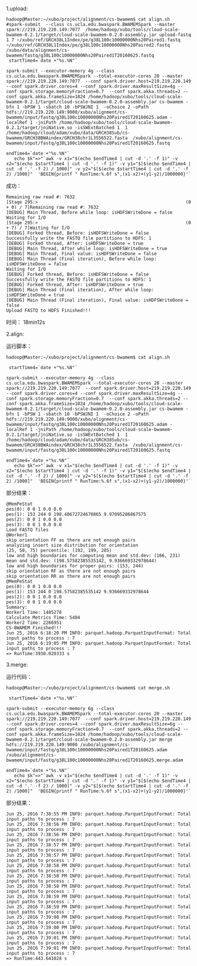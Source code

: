 

1.upload:
	
	hadoop@Master:~/xubo/project/alignment/cs-bwamem$ cat align.sh 
	#spark-submit  --class cs.ucla.edu.bwaspark.BWAMEMSpark --master spark://219.219.220.149:7077  /home/hadoop/xubo/tools/cloud-scale-bwamem-0.2.1/target/cloud-scale-bwamem-0.2.0-assembly.jar upload-fastq   1 7 ~/xubo/ref/GRCH38L1Index/pe/g38L100c10000000Nhs20Paired1.fastq ~/xubo/ref/GRCH38L1Index/pe/g38L100c10000000Nhs20Paired2.fastq /xubo/data/alignment/cs-bwamem/fastq/g38L100c10000000Nhs20Paired1T20160625.fastq
	 startTime4=`date +"%s.%N"`
	
	spark-submit --executor-memory 4g --class cs.ucla.edu.bwaspark.BWAMEMSpark --total-executor-cores 20 --master spark://219.219.220.149:7077  --conf spark.driver.host=219.219.220.149 --conf spark.driver.cores=4 --conf spark.driver.maxResultSize=4g --conf spark.storage.memoryFraction=0.7  --conf spark.akka.threads=2 --conf spark.akka.frameSize=1024 /home/hadoop/xubo/tools/cloud-scale-bwamem-0.2.1/target/cloud-scale-bwamem-0.2.0-assembly.jar cs-bwamem -bfn 1 -bPSW 1 -sbatch 10 -bPSWJNI 1  -oChoice 2 -oPath hdfs://219.219.220.149:9000/xubo/alignment/cs-bwamem/input/fastq/g38L100c10000000Nhs20Paired1T20160625.adam -localRef 1 -jniPath /home/hadoop/xubo/tools/cloud-scale-bwamem-0.2.1/target/jniNative.so -isSWExtBatched 1  1 /home/hadoop/cloud/adam/xubo/data/GRCH38Sub/cs-bwamem/GRCH38BWAindex/GRCH38chr1L3556522.fasta  /xubo/alignment/cs-bwamem/input/fastq/g38L100c10000000Nhs20Paired1T20160625.fastq
	
	endTime4=`date +"%s.%N"`
	   echo $k"=>"`awk -v x1="$(echo $endTime4 | cut -d '.' -f 1)" -v x2="$(echo $startTime4 | cut -d '.' -f 1)" -v y1="$[$(echo $endTime4 | cut -d '.' -f 2) / 1000]" -v y2="$[$(echo $startTime4 | cut -d '.' -f 2) /1000]"  'BEGIN{printf " RunTime:%.6f s",(x1-x2)+(y1-y2)/1000000}'`

成功：

	Remaining raw read #: 7632
	[Stage 295:>                                                        (0 + 0) / 7]Remaining raw read #: 7632
	[DEBUG] Main Thread, Before while loop: isHDFSWriteDone = false
	Waiting for I/O
	[Stage 295:>                                                        (0 + 7) / 7]Waiting for I/O
	[DEBUG] Forked thread, Before: isHDFSWriteDone = false                          
	Successfully write the FASTQ file partitions to HDFS: 1
	[DEBUG] Forked thread, After: isHDFSWriteDone = true
	[DEBUG] Main Thread, After while loop: isHDFSWriteDone = true
	[DEBUG] Main Thread, Final value: isHDFSWriteDone = false
	[DEBUG] Main Thread (Final iteration), Before while loop: isHDFSWriteDone = false
	Waiting for I/O
	[DEBUG] Forked thread, Before: isHDFSWriteDone = false
	Successfully write the FASTQ file partitions to HDFS: 1
	[DEBUG] Forked thread, After: isHDFSWriteDone = true
	[DEBUG] Main Thread (Final iteration), After while loop: isHDFSWriteDone = true
	[DEBUG] Main Thread (Final iteration), Final value: isHDFSWriteDone = false
	Upload FASTQ to HDFS Finished!!!

时间：
18min12s

2.align:
	
运行脚本：
	
	hadoop@Master:~/xubo/project/alignment/cs-bwamem$ cat align.sh 
	
	 startTime4=`date +"%s.%N"`
	
	spark-submit --executor-memory 4g --class cs.ucla.edu.bwaspark.BWAMEMSpark --total-executor-cores 20 --master spark://219.219.220.149:7077  --conf spark.driver.host=219.219.220.149 --conf spark.driver.cores=4 --conf spark.driver.maxResultSize=4g --conf spark.storage.memoryFraction=0.7  --conf spark.akka.threads=2 --conf spark.akka.frameSize=1024 /home/hadoop/xubo/tools/cloud-scale-bwamem-0.2.1/target/cloud-scale-bwamem-0.2.0-assembly.jar cs-bwamem -bfn 1 -bPSW 1 -sbatch 10 -bPSWJNI 1  -oChoice 2 -oPath hdfs://219.219.220.149:9000/xubo/alignment/cs-bwamem/input/fastq/g38L100c10000000Nhs20Paired1T20160625.adam -localRef 1 -jniPath /home/hadoop/xubo/tools/cloud-scale-bwamem-0.2.1/target/jniNative.so -isSWExtBatched 1  1 /home/hadoop/cloud/adam/xubo/data/GRCH38Sub/cs-bwamem/GRCH38BWAindex/GRCH38chr1L3556522.fasta  /xubo/alignment/cs-bwamem/input/fastq/g38L100c10000000Nhs20Paired1T20160625.fastq
	
	endTime4=`date +"%s.%N"`
	   echo $k"=>"`awk -v x1="$(echo $endTime4 | cut -d '.' -f 1)" -v x2="$(echo $startTime4 | cut -d '.' -f 1)" -v y1="$[$(echo $endTime4 | cut -d '.' -f 2) / 1000]" -v y2="$[$(echo $startTime4 | cut -d '.' -f 2) /1000]"  'BEGIN{printf " RunTime:%.6f s",(x1-x2)+(y1-y2)/1000000}'`



部分结果：

	@MemPeStat
	pes(0): 0 0 1 0.0 0.0
	pes(1): 153 244 0 198.48672724670865 9.97095286867575
	pes(2): 0 0 1 0.0 0.0
	pes(3): 0 0 1 0.0 0.0
	Load FASTQ files                                                                
	@Worker1
	skip orientation FF as there are not enough pairs                               
	analyzing insert size distribution for orientation
	(25, 50, 75) percentile: (192, 199, 205)
	low and high boundaries for computing mean and std.dev: (166, 231)
	mean and std.dev: (198.57582385535142, 9.936669332978644)
	low and high boundaries for proper pairs: (153, 244)
	skip orientation RF as there are not enough pairs
	skip orientation RR as there are not enough pairs
	@MemPeStat
	pes(0): 0 0 1 0.0 0.0
	pes(1): 153 244 0 198.57582385535142 9.936669332978644
	pes(2): 0 0 1 0.0 0.0
	pes(3): 0 0 1 0.0 0.0
	Summary:                                                                        
	Worker1 Time: 1485278
	Calculate Metrics Time: 5404
	Worker2 Time: 2266951
	CS-BWAMEM Finished!!!
	Jun 25, 2016 6:18:20 PM INFO: parquet.hadoop.ParquetInputFormat: Total input paths to process : 7
	Jun 25, 2016 6:19:05 PM INFO: parquet.hadoop.ParquetInputFormat: Total input paths to process : 7
	=> RunTime:3930.020333 s


3.merge:

运行代码：

	hadoop@Master:~/xubo/project/alignment/cs-bwamem$ cat merge.sh 
	
	 startTime4=`date +"%s.%N"`
	
	spark-submit --executor-memory 6g --class cs.ucla.edu.bwaspark.BWAMEMSpark --total-executor-cores 20 --master spark://219.219.220.149:7077  --conf spark.driver.host=219.219.220.149 --conf spark.driver.cores=4 --conf spark.driver.maxResultSize=6g --conf spark.storage.memoryFraction=0.7  --conf spark.akka.threads=2 --conf spark.akka.frameSize=1024 /home/hadoop/xubo/tools/cloud-scale-bwamem-0.2.1/target/cloud-scale-bwamem-0.2.0-assembly.jar merge hdfs://219.219.220.149:9000 /xubo/alignment/cs-bwamem/input/fastq/g38L100c10000000Nhs20Paired1T20160625.adam /xubo/alignment/cs-bwamem/input/fastq/g38L100c10000000Nhs20Paired1T20160625.merge.adam
	
	endTime4=`date +"%s.%N"`
	   echo $k"=>"`awk -v x1="$(echo $endTime4 | cut -d '.' -f 1)" -v x2="$(echo $startTime4 | cut -d '.' -f 1)" -v y1="$[$(echo $endTime4 | cut -d '.' -f 2) / 1000]" -v y2="$[$(echo $startTime4 | cut -d '.' -f 2) /1000]"  'BEGIN{printf " RunTime:%.6f s",(x1-x2)+(y1-y2)/1000000}'`

部分结果：
	
	Jun 25, 2016 7:38:55 PM INFO: parquet.hadoop.ParquetInputFormat: Total input paths to process : 7
	Jun 25, 2016 7:38:56 PM INFO: parquet.hadoop.ParquetInputFormat: Total input paths to process : 7
	Jun 25, 2016 7:38:56 PM INFO: parquet.hadoop.ParquetInputFormat: Total input paths to process : 7
	Jun 25, 2016 7:38:57 PM INFO: parquet.hadoop.ParquetInputFormat: Total input paths to process : 7
	Jun 25, 2016 7:38:57 PM INFO: parquet.hadoop.ParquetInputFormat: Total input paths to process : 7
	Jun 25, 2016 7:38:58 PM INFO: parquet.hadoop.ParquetInputFormat: Total input paths to process : 7
	Jun 25, 2016 7:38:58 PM INFO: parquet.hadoop.ParquetInputFormat: Total input paths to process : 7
	Jun 25, 2016 7:38:58 PM INFO: parquet.hadoop.ParquetInputFormat: Total input paths to process : 7
	Jun 25, 2016 7:38:59 PM INFO: parquet.hadoop.ParquetInputFormat: Total input paths to process : 7
	Jun 25, 2016 7:38:59 PM INFO: parquet.hadoop.ParquetInputFormat: Total input paths to process : 7
	Jun 25, 2016 7:39:00 PM INFO: parquet.hadoop.ParquetInputFormat: Total input paths to process : 7
	Jun 25, 2016 7:39:00 PM INFO: parquet.hadoop.ParquetInputFormat: Total input paths to process : 7
	Jun 25, 2016 7:39:01 PM INFO: parquet.hadoop.ParquetInputFormat: Total input paths to process : 7
	Jun 25, 2016 7:39:01 PM INFO: parquet.hadoop.ParquetInputFormat: Total input paths to process : 7
	=> RunTime:443.641028 s
